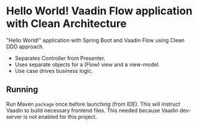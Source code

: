 # Hello World! Vaadin Flow application with Clean Architecture

"Hello World!" application with Spring Boot and Vaadin Flow using Clean DDD
approach.

- Separates Controller from Presenter.
- Uses separate objects for a (Flow) view and a view-model.
- Use case drives business logic.

## Running

Run Maven `package` once before launching (from IDE). This will instruct Vaadin to build necessary
frontend files. This needed because Vaadin dev-server is not enabled for this project.